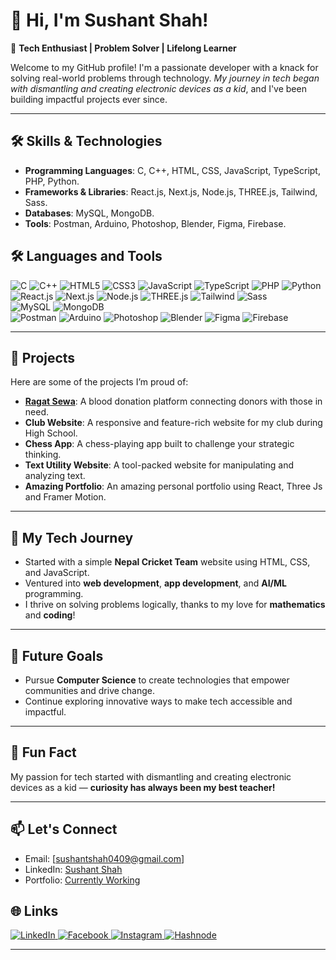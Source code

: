 # 👋 Hi, I'm Sushant Shah!  

🌟 **Tech Enthusiast | Problem Solver | Lifelong Learner**  

Welcome to my GitHub profile! I'm a passionate developer with a knack for solving real-world problems through technology. _My journey in tech began with dismantling and creating electronic devices as a kid_, and I've been building impactful projects ever since.  

---  

## 🛠️ Skills & Technologies  

- **Programming Languages**: C, C++, HTML, CSS, JavaScript, TypeScript, PHP, Python.  
- **Frameworks & Libraries**: React.js, Next.js, Node.js, THREE.js, Tailwind, Sass.  
- **Databases**: MySQL, MongoDB.
- **Tools**: Postman, Arduino, Photoshop, Blender, Figma, Firebase.  

## 🛠️ Languages and Tools

<p align="left">
  <!-- Languages -->
  <img src="https://img.shields.io/badge/C-00599C?style=for-the-badge&logo=c&logoColor=white" alt="C">
  <img src="https://img.shields.io/badge/C++-00599C?style=for-the-badge&logo=c%2B%2B&logoColor=white" alt="C++">
  <img src="https://img.shields.io/badge/HTML5-E34F26?style=for-the-badge&logo=html5&logoColor=white" alt="HTML5">
  <img src="https://img.shields.io/badge/CSS3-1572B6?style=for-the-badge&logo=css3&logoColor=white" alt="CSS3">
  <img src="https://img.shields.io/badge/JavaScript-F7DF1E?style=for-the-badge&logo=javascript&logoColor=black" alt="JavaScript">
  <img src="https://img.shields.io/badge/TypeScript-3178C6?style=for-the-badge&logo=typescript&logoColor=white" alt="TypeScript">
  <img src="https://img.shields.io/badge/PHP-777BB4?style=for-the-badge&logo=php&logoColor=white" alt="PHP">
  <img src="https://img.shields.io/badge/Python-3776AB?style=for-the-badge&logo=python&logoColor=white" alt="Python">
  <br>
  
  <!-- Frameworks & Libraries -->
  <img src="https://img.shields.io/badge/React-20232A?style=for-the-badge&logo=react&logoColor=61DAFB" alt="React.js">
  <img src="https://img.shields.io/badge/Next.js-000000?style=for-the-badge&logo=nextdotjs&logoColor=white" alt="Next.js">
  <img src="https://img.shields.io/badge/Node.js-339933?style=for-the-badge&logo=nodedotjs&logoColor=white" alt="Node.js">
  <img src="https://img.shields.io/badge/Three.js-000000?style=for-the-badge&logo=threedotjs&logoColor=white" alt="THREE.js">
  <img src="https://img.shields.io/badge/Tailwind%20CSS-38B2AC?style=for-the-badge&logo=tailwind-css&logoColor=white" alt="Tailwind">
  <img src="https://img.shields.io/badge/Sass-CC6699?style=for-the-badge&logo=sass&logoColor=white" alt="Sass">
  <br>

  <!-- Databases -->
  <img src="https://img.shields.io/badge/MySQL-4479A1?style=for-the-badge&logo=mysql&logoColor=white" alt="MySQL">
  <img src="https://img.shields.io/badge/MongoDB-47A248?style=for-the-badge&logo=mongodb&logoColor=white" alt="MongoDB">
  <br>

  <!-- Tools -->
  <img src="https://img.shields.io/badge/Postman-FF6C37?style=for-the-badge&logo=postman&logoColor=white" alt="Postman">
  <img src="https://img.shields.io/badge/Arduino-00979D?style=for-the-badge&logo=arduino&logoColor=white" alt="Arduino">
  <img src="https://img.shields.io/badge/Photoshop-31A8FF?style=for-the-badge&logo=adobe-photoshop&logoColor=white" alt="Photoshop">
  <img src="https://img.shields.io/badge/Blender-F5792A?style=for-the-badge&logo=blender&logoColor=white" alt="Blender">
  <img src="https://img.shields.io/badge/Figma-F24E1E?style=for-the-badge&logo=figma&logoColor=white" alt="Figma">
  <img src="https://img.shields.io/badge/Firebase-FFCA28?style=for-the-badge&logo=firebase&logoColor=white" alt="Firebase">
  <br>
</p>

---  

## 🚀 Projects  

Here are some of the projects I’m proud of:  

- **[Ragat Sewa](#)**: A blood donation platform connecting donors with those in need.  
- **Club Website**: A responsive and feature-rich website for my club during High School.  
- **Chess App**: A chess-playing app built to challenge your strategic thinking.  
- **Text Utility Website**: A tool-packed website for manipulating and analyzing text.
- **Amazing Portfolio**: An amazing personal portfolio using React, Three Js and Framer Motion.  

---  

## 🌱 My Tech Journey  

- Started with a simple **Nepal Cricket Team** website using HTML, CSS, and JavaScript.  
- Ventured into **web development**, **app development**, and **AI/ML** programming.  
- I thrive on solving problems logically, thanks to my love for **mathematics** and **coding**!  

---  

## 🎯 Future Goals  

- Pursue **Computer Science** to create technologies that empower communities and drive change.  
- Continue exploring innovative ways to make tech accessible and impactful.  

---  

## 🤔 Fun Fact  

My passion for tech started with dismantling and creating electronic devices as a kid — **curiosity has always been my best teacher!**

---  

## 📫 Let's Connect  

- Email: [sushantshah0409@gmail.com]  
- LinkedIn: [Sushant Shah](#)  
- Portfolio: [Currently Working](#)  

## 🌐 Links

<p align="left">
  <a href="https://www.linkedin.com/in/sushant-shah-313040973739203711/" target="_blank">
    <img src="https://img.shields.io/badge/LinkedIn-0077B5?logo=linkedin&logoColor=white&style=for-the-badge" alt="LinkedIn">
  </a>
  <a href="https://facebook.com/sushant.shah.313" target="_blank">
    <img src="https://img.shields.io/badge/Facebook-1877F2?logo=facebook&logoColor=white&style=for-the-badge" alt="Facebook">
  </a>
  <a href="https://instagram.com/sushant.shah.313" target="_blank">
    <img src="https://img.shields.io/badge/Instagram-E4405F?logo=instagram&logoColor=white&style=for-the-badge" alt="Instagram">
  </a>
  <a href="https://hashnode.com/@yourprofile" target="_blank">
    <img src="https://img.shields.io/badge/Hashnode-2962FF?logo=hashnode&logoColor=white&style=for-the-badge" alt="Hashnode">
  </a>
</p>

---

